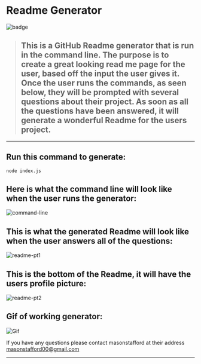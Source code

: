 # Readme Generator

![badge](https://img.shields.io/badge/YOU%20ARE-AWESOME!-blue?style=flat-square&logo=appveyor)

> ## This is a GitHub Readme generator that is run in the command line. The purpose is to create a great looking read me page for the user, based off the input the user gives it. Once the user runs the commands, as seen below, they will be prompted with several questions about their project. As soon as all the questions have been answered, it will generate a wonderful Readme for the users project.
---

## Run this command to generate:

 ```
node index.js
 ```

 ## Here is what the command line will look like when the user runs the generator:
   ![command-line](https://user-images.githubusercontent.com/46834613/75219915-23fba400-576c-11ea-844e-9600bba4d718.png)



 ## This is what the generated Readme will look like when the user answers all of the questions:
 ![readme-pt1](https://user-images.githubusercontent.com/46834613/75219926-2958ee80-576c-11ea-9fd6-21e12a4dc70f.png)



## This is the bottom of the Readme, it will have the users profile picture:
 ![readme-pt2](https://user-images.githubusercontent.com/46834613/75219927-2958ee80-576c-11ea-843f-35fa4bb0c605.png)


## Gif of working generator:
![Gif](./img/working-gif.gif)


 If you have any questions please contact masonstafford at their address masonstafford00@gmail.com

 ---
